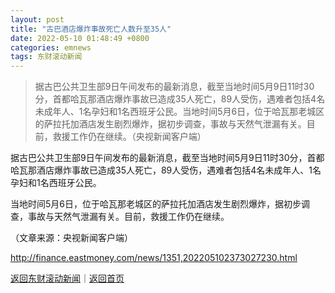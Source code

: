 ```yaml
---
layout: post
title: "古巴酒店爆炸事故死亡人数升至35人"
date: 2022-05-10 01:48:49 +0800
categories: emnews
tags: 东财滚动新闻
---
```

> 据古巴公共卫生部9日午间发布的最新消息，截至当地时间5月9日11时30分，首都哈瓦那酒店爆炸事故已造成35人死亡，89人受伤，遇难者包括4名未成年人、1名孕妇和1名西班牙公民。当地时间5月6日，位于哈瓦那老城区的萨拉托加酒店发生剧烈爆炸，据初步调查，事故与天然气泄漏有关。目前，救援工作仍在继续。（央视新闻客户端）

<p>据古巴公共卫生部9日午间发布的最新消息，截至当地时间5月9日11时30分，首都哈瓦那酒店爆炸事故已造成35人死亡，89人受伤，遇难者包括4名未成年人、1名孕妇和1名西班牙公民。</p>
 <p>当地时间5月6日，位于哈瓦那老城区的萨拉托加酒店发生剧烈爆炸，据初步调查，事故与天然气泄漏有关。目前，救援工作仍在继续。</p><p class="em_media">（文章来源：央视新闻客户端）</p>

<http://finance.eastmoney.com/news/1351,202205102373027230.html>

[返回东财滚动新闻](//finews.withounder.com/emnews/)｜[返回首页](//finews.withounder.com/)